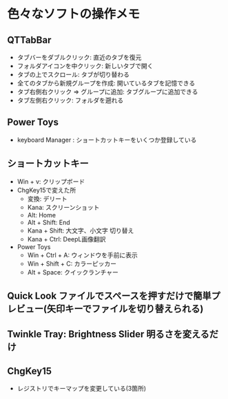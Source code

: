 # 色々なソフトの操作メモ

## QTTabBar

- タブバーをダブルクリック: 直近のタブを復元
- フォルダアイコンを中クリック: 新しいタブで開く
- タブの上でスクロール: タブが切り替わる
- 全てのタブから新規グループを作成: 開いているタブを記憶できる
- タブ右側右クリック => グループに追加: タブグループに追加できる
- タブ左側右クリック: フォルダを遡れる

## Power Toys

- keyboard Manager : ショートカットキーをいくつか登録している

## ショートカットキー

- Win + v: クリップボード
- ChgKey15で変えた所
  - 変換: デリート
  - Kana: スクリーンショット
  - Alt: Home
  - Alt + Shift: End
  - Kana + Shift: 大文字、小文字 切り替え
  - Kana + Ctrl: DeepL画像翻訳
- Power Toys
  - Win + Ctrl + A: ウィンドウを手前に表示
  - Win + Shift + C: カラーピッカー
  - Alt + Space: クイックランチャー

## Quick Look ファイルでスペースを押すだけで簡単プレビュー(矢印キーでファイルを切り替えられる)

## Twinkle Tray: Brightness Slider 明るさを変えるだけ

## ChgKey15

- レジストリでキーマップを変更している(3箇所)
